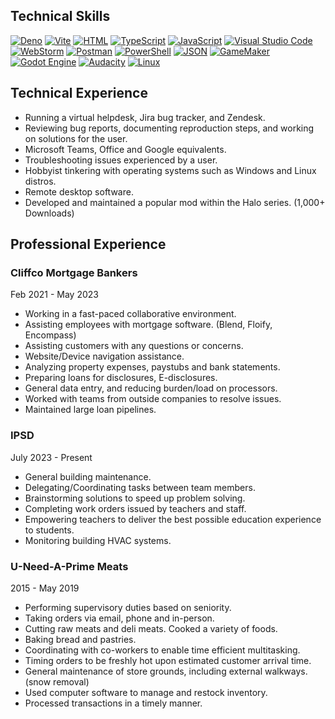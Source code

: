 ## Technical Skills
[![Deno](https://img.shields.io/badge/Deno-000?logo=deno&logoColor=fff)](#)
[![Vite](https://img.shields.io/badge/Vite-646CFF?logo=vite&logoColor=fff)](#)
[![HTML](https://img.shields.io/badge/HTML-%23E34F26.svg?logo=html5&logoColor=white)](#)
[![TypeScript](https://img.shields.io/badge/TypeScript-3178C6?logo=typescript&logoColor=fff)](#)
[![JavaScript](https://img.shields.io/badge/JavaScript-F7DF1E?logo=javascript&logoColor=000)](#)
[![Visual Studio Code](https://custom-icon-badges.demolab.com/badge/VS%20Code-0078d7.svg?logo=vsc&logoColor=white)](#)
[![WebStorm](https://img.shields.io/badge/WebStorm-000?logo=webstorm&logoColor=fff)](#)
[![Postman](https://img.shields.io/badge/Postman-FF6C37?logo=postman&logoColor=white)](#)
[![PowerShell](https://custom-icon-badges.demolab.com/badge/Powershell-0078D6?logo=windows11&logoColor=white)](#)
[![JSON](https://img.shields.io/badge/JSON-000?logo=json&logoColor=fff)](#)
[![GameMaker](https://img.shields.io/badge/GameMaker-000?logo=gamemaker&logoColor=fff)](#)
[![Godot Engine](https://img.shields.io/badge/Godot-%23FFFFFF.svg?logo=godot-engine)](#)
[![Audacity](https://img.shields.io/badge/Audacity-0000CC?logo=audacity&logoColor=white)](#)
[![Linux](https://img.shields.io/badge/Linux-FCC624?logo=linux&logoColor=black)](#)

## Technical Experience
- Running a virtual helpdesk, Jira bug tracker, and Zendesk.
- Reviewing bug reports, documenting reproduction steps, and working on solutions for the user.
- Microsoft Teams, Office and Google equivalents.
- Troubleshooting issues experienced by a user.
- Hobbyist tinkering with operating systems such as Windows and Linux distros.
- Remote desktop software.
- Developed and maintained a popular mod within the Halo series. (1,000+ Downloads)

## Professional Experience
### Cliffco Mortgage Bankers
Feb 2021 - May 2023 
- Working in a fast-paced collaborative environment.
- Assisting employees with mortgage software. (Blend, Floify, Encompass)
- Assisting customers with any questions or concerns.
- Website/Device navigation assistance.
- Analyzing property expenses, paystubs and bank statements.
- Preparing loans for disclosures, E-disclosures.
- General data entry, and reducing burden/load on processors.
- Worked with teams from outside companies to resolve issues.
- Maintained large loan pipelines.

### IPSD
July 2023 - Present
- General building maintenance.
- Delegating/Coordinating tasks between team members.
- Brainstorming solutions to speed up problem solving.
- Completing work orders issued by teachers and staff.
- Empowering teachers to deliver the best possible education experience to students.
- Monitoring building HVAC systems.

### U-Need-A-Prime Meats
2015 - May 2019
- Performing supervisory duties based on seniority.
- Taking orders via email, phone and in-person.
- Cutting raw meats and deli meats. Cooked a variety of foods.
- Baking bread and pastries.
- Coordinating with co-workers to enable time efficient multitasking.
- Timing orders to be freshly hot upon estimated customer arrival time.
- General maintenance of store grounds, including external walkways. (snow removal)
- Used computer software to manage and restock inventory.
- Processed transactions in a timely manner.
